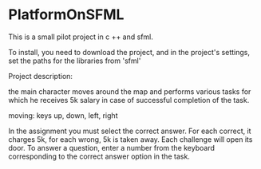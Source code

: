 # PlatformOnSFML


This is a small pilot project in c ++ and sfml.

To install, you need to download the project, and in the project's settings, set the paths for the libraries from 'sfml'

Project description:

the main character moves around the map and performs various tasks for which he receives 5k salary in case of successful completion of the task.

moving: keys up, down, left, right

In the assignment you must select the correct answer. 
For each correct, it charges 5k, for each wrong, 5k is taken away. Each challenge will open its door. To answer a question, enter a number from the keyboard corresponding to the correct answer option in the task.


